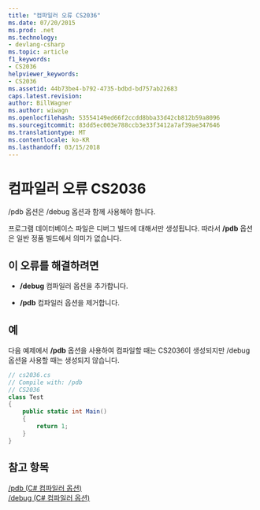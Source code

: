 ```yaml
---
title: "컴파일러 오류 CS2036"
ms.date: 07/20/2015
ms.prod: .net
ms.technology:
- devlang-csharp
ms.topic: article
f1_keywords:
- CS2036
helpviewer_keywords:
- CS2036
ms.assetid: 44b73be4-b792-4735-bdbd-bd757ab22683
caps.latest.revision: 
author: BillWagner
ms.author: wiwagn
ms.openlocfilehash: 53554149ed66f2ccdd8bba33d42cb812b59a8096
ms.sourcegitcommit: 83dd5ec003e788ccb3e33f3412a7af39ae347646
ms.translationtype: MT
ms.contentlocale: ko-KR
ms.lasthandoff: 03/15/2018
---
```

# <a name="compiler-error-cs2036"></a>컴파일러 오류 CS2036
/pdb 옵션은 /debug 옵션과 함께 사용해야 합니다.  
  
 프로그램 데이터베이스 파일은 디버그 빌드에 대해서만 생성됩니다. 따라서 **/pdb** 옵션은 일반 정품 빌드에서 의미가 없습니다.  
  
## <a name="to-correct-this-error"></a>이 오류를 해결하려면  
  
-   **/debug** 컴파일러 옵션을 추가합니다.  
  
-   **/pdb** 컴파일러 옵션을 제거합니다.  
  
## <a name="example"></a>예  
 다음 예제에서 **/pdb** 옵션을 사용하여 컴파일할 때는 CS2036이 생성되지만 /debug 옵션을 사용할 때는 생성되지 않습니다.  
  
```csharp  
// cs2036.cs  
// Compile with: /pdb  
// CS2036  
class Test  
{  
    public static int Main()  
    {  
        return 1;  
    }  
}  
```  
  
## <a name="see-also"></a>참고 항목  
 [/pdb (C# 컴파일러 옵션)](../../csharp/language-reference/compiler-options/pdb-compiler-option.md)  
 [/debug (C# 컴파일러 옵션)](../../csharp/language-reference/compiler-options/debug-compiler-option.md)
